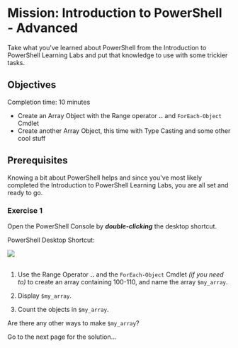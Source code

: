 # Mission: Introduction to PowerShell - Advanced

Take what you've learned about PowerShell from the Introduction to PowerShell Learning Labs and put that knowledge to use with some trickier tasks.

## Objectives

Completion time: 10 minutes

  - Create an Array Object with the Range operator **..** and `ForEach-Object` Cmdlet
  - Create another Array Object, this time with Type Casting and some other cool stuff

## Prerequisites

Knowing a bit about PowerShell helps and since you've most likely completed the Introduction to PowerShell Learning Labs, you are all set and ready to go.

### Exercise 1

Open the PowerShell Console by ***double-clicking*** the desktop shortcut.

PowerShell Desktop Shortcut:

<!--![](assets/images/image-01.jpg)<br/><br/>-->

![](/posts/files/dne-dcip-introduction-to-powershell-mission-02-v01/assets/images/image-01.jpg)<br/><br/>

  1. Use the Range Operator **..** and the `ForEach-Object` Cmdlet *(if you need to)* to create an array containing 100-110, and name the array `$my_array`.

  2. Display `$my_array`.

  3. Count the objects in `$my_array`.

Are there any other ways to make `$my_array`?

Go to the next page for the solution...
